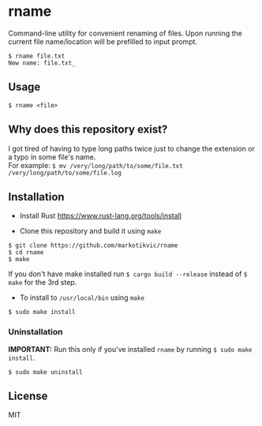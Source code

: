 # rname
Command-line utility for convenient renaming of files. Upon running the current file name/location will be prefilled to input prompt.
```
$ rname file.txt 
New name: file.txt_
```

## Usage
`$ rname <file>`

## Why does this repository exist?
I got tired of having to type long paths twice just to change the extension or a typo in some file's name.  
For example: `$ mv /very/long/path/to/some/file.txt /very/long/path/to/some/file.log`

## Installation
- Install Rust https://www.rust-lang.org/tools/install

- Clone this repository and build it using `make`
```
$ git clone https://github.com/markotikvic/rname
$ cd rname
$ make
```
If you don't have make installed run `$ cargo build --release` instead of `$ make` for the 3rd step.

- To install to `/usr/local/bin` using `make`
```
$ sudo make install
```

### Uninstallation
**IMPORTANT:** Run this only if you've installed `rname` by running `$ sudo make install`.
```
$ sudo make uninstall
```

## License
MIT
